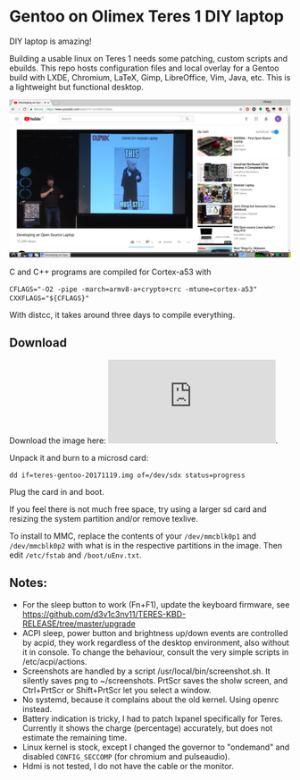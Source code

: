 # Gentoo on Olimex Teres 1 DIY laptop

DIY laptop is amazing!

Building a usable linux on Teres 1 needs some patching, custom scripts and ebuilds. This repo hosts configuration files and local overlay for a Gentoo build with LXDE, Chromium, LaTeX, Gimp, LibreOffice, Vim, Java, etc. This is a lightweight but functional desktop.

![This must stop!](https://raw.githubusercontent.com/khumarahn/teres1-gentoo/master/screen.1.png)

C and C++ programs are compiled for Cortex-a53 with
```
CFLAGS="-O2 -pipe -march=armv8-a+crypto+crc -mtune=cortex-a53"
CXXFLAGS="${CFLAGS}"
```
With distcc, it takes around three days to compile everything.

## Download

Download the image here: ![Torrent](https://github.com/khumarahn/teres1-gentoo/raw/master/teres-gentoo-20171119.img.xz.torrent).

Unpack it and burn to a microsd card:
```
dd if=teres-gentoo-20171119.img of=/dev/sdx status=progress
```
Plug the card in and boot. 

If you feel there is not much free space, try using a larger sd card and resizing the system partition and/or remove texlive.

To install to MMC, replace the contents of your `/dev/mmcblk0p1` and `/dev/mmcblk0p2` with what is in the respective partitions in the image. Then edit `/etc/fstab` and `/boot/uEnv.txt`.

## Notes:
* For the sleep button to work (Fn+F1), update the keyboard firmware, see https://github.com/d3v1c3nv11/TERES-KBD-RELEASE/tree/master/upgrade
* ACPI sleep, power button and brightness up/down events are controlled by acpid, they work regardless of the desktop environment, also without it in console. To change the behaviour, consult the very simple scripts in /etc/acpi/actions.
* Screenshots are handled by a script /usr/local/bin/screenshot.sh. It silently saves png to ~/screenshots. PrtScr saves the sholw screen, and Ctrl+PrtScr or Shift+PrtScr let you select a window.
* No systemd, because it complains about the old kernel. Using openrc instead.
* Battery indication is tricky, I had to patch lxpanel specifically for Teres. Currently it shows the charge (percentage) accurately, but does not estimate the remaining time.
* Linux kernel is stock, except I changed the governor to "ondemand" and disabled `CONFIG_SECCOMP` (for chromium and pulseaudio).
* Hdmi is not tested, I do not have the cable or the monitor.
